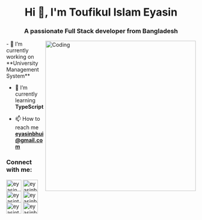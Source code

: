 <h1 align="center">Hi 👋, I'm Toufikul Islam Eyasin</h1>
<h3 align="center">A passionate Full Stack developer from Bangladesh</h3>
<img align="right" alt="Coding" width="400" src="https://cdn.dribbble.com/users/1162077/screenshots/3848914/programmer.gif">
- 🔭 I’m currently working on **University Management System**

- 🌱 I’m currently learning **TypeScript**

- 📫 How to reach me **eyasinbhui@gmail.com**

<h3 align="left">Connect with me:</h3>
<p align="left">
<a href="https://fb.com/eyasin bhuiyan" target="blank"><img align="center" src="https://raw.githubusercontent.com/rahuldkjain/github-profile-readme-generator/master/src/images/icons/Social/facebook.svg" alt="eyasin bhuiyan" height="30" width="40" /></a>
<a href="https://instagram.com/eyasinbhui" target="blank"><img align="center" src="https://raw.githubusercontent.com/rahuldkjain/github-profile-readme-generator/master/src/images/icons/Social/instagram.svg" alt="eyasinbhui" height="30" width="40" /></a>
<a href="https://www.codechef.com/users/eyasintoufik" target="blank"><img align="center" src="https://cdn.jsdelivr.net/npm/simple-icons@3.1.0/icons/codechef.svg" alt="eyasintoufik" height="30" width="40" /></a>
<a href="https://www.hackerrank.com/eyasinbhui" target="blank"><img align="center" src="https://raw.githubusercontent.com/rahuldkjain/github-profile-readme-generator/master/src/images/icons/Social/hackerrank.svg" alt="eyasinbhui" height="30" width="40" /></a>
<a href="https://codeforces.com/profile/eyasintoufik" target="blank"><img align="center" src="https://raw.githubusercontent.com/rahuldkjain/github-profile-readme-generator/master/src/images/icons/Social/codeforces.svg" alt="eyasintoufik" height="30" width="40" /></a>
<a href="https://www.leetcode.com/eyasinbhui" target="blank"><img align="center" src="https://raw.githubusercontent.com/rahuldkjain/github-profile-readme-generator/master/src/images/icons/Social/leet-code.svg" alt="eyasinbhui" height="30" width="40" /></a>
</p>


